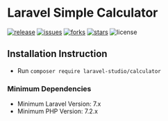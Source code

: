 # Laravel Simple Calculator

[![release](https://img.shields.io/github/release/laravel-studio/laravel-calculator?style=flat)](https://github.com/laravel-studio/laravel-calculator/releases)
[![issues](https://img.shields.io/github/issues/laravel-studio/laravel-calculator?style=flat)](https://github.com/laravel-studio/laravel-calculator/issues)
[![forks](https://img.shields.io/github/forks/laravel-studio/laravel-calculator)](https://github.com/laravel-studio/laravel-calculator/network/members)
[![stars](https://img.shields.io/github/stars/laravel-studio/laravel-calculator?style=flat)](https://github.com/laravel-studio/laravel-calculator/stargazers)
![license](https://img.shields.io/badge/license-MIT-brightgreen)

## Installation Instruction

- Run `composer require laravel-studio/calculator`

### Minimum Dependencies

- Minimum Laravel Version: 7.x
- Minimum PHP Version: 7.2.x
